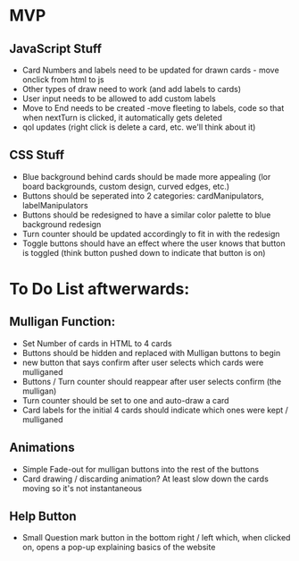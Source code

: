 # MVP

## JavaScript Stuff
- Card Numbers and labels need to be updated for drawn cards - move onclick from html to js
- Other types of draw need to work (and add labels to cards)
- User input needs to be allowed to add custom labels
- Move to End needs to be created
-move fleeting to labels, code so that when nextTurn is clicked, it automatically gets deleted
- qol updates (right click is delete a card, etc. we'll think about it)

## CSS Stuff
- Blue background behind cards should be made more appealing 
    (lor board backgrounds, custom design, curved edges, etc.)
- Buttons should be seperated into 2 categories: cardManipulators, labelManipulators
- Buttons should be redesigned to have a similar color palette to blue background redesign
- Turn counter should be updated accordingly to fit in with the redesign
- Toggle buttons should have an effect where the user knows that button is toggled (think button pushed down to indicate that button is on)


# To Do List aftwerwards:
## Mulligan Function:
- Set Number of cards in HTML to 4 cards
- Buttons should be hidden and replaced with Mulligan buttons to begin
- new button that says confirm after user selects which cards were mulliganed
- Buttons / Turn counter should reappear after user selects confirm (the mulligan)
- Turn counter should be set to one and auto-draw a card
- Card labels for the initial 4 cards should indicate which ones were kept / mulliganed
## Animations
- Simple Fade-out for mulligan buttons into the rest of the buttons
- Card drawing / discarding animation? At least slow down the cards moving so it's not instantaneous
## Help Button
- Small Question mark button in the bottom right / left which, when clicked on, opens a pop-up explaining basics of the website
